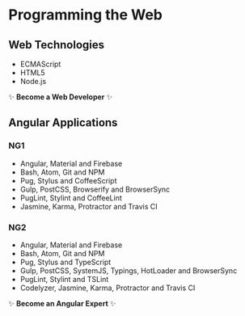 # Programming the Web

## Web Technologies
* ECMAScript
* HTML5
* Node.js

:sparkles: **Become a Web Developer** :sparkles:

## Angular Applications

### NG1
* Angular, Material and Firebase
* Bash, Atom, Git and NPM
* Pug, Stylus and CoffeeScript
* Gulp, PostCSS, Browserify and BrowserSync  
* PugLint, Stylint and CoffeeLint
* Jasmine, Karma, Protractor and Travis CI

### NG2
* Angular, Material and Firebase
* Bash, Atom, Git and NPM
* Pug, Stylus and TypeScript
* Gulp, PostCSS, SystemJS, Typings, HotLoader and BrowserSync
* PugLint, Stylint and TSLint
* Codelyzer, Jasmine, Karma, Protractor and Travis CI

:sparkles: **Become an Angular Expert** :sparkles:
